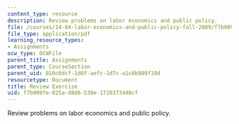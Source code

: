 ```yaml
---
content_type: resource
description: Review problems on labor economics and public policy.
file: /courses/14-64-labor-economics-and-public-policy-fall-2009/f7b909fe825ad8d6538e1720373440cf_MIT14_64F09_psrv.pdf
file_type: application/pdf
learning_resource_types:
- Assignments
ocw_type: OCWFile
parent_title: Assignments
parent_type: CourseSection
parent_uid: 010c6dcf-1d6f-aefc-1d7c-a1c6b989f19d
resourcetype: Document
title: Review Exercise
uid: f7b909fe-825a-d8d6-538e-1720373440cf
---
```

Review problems on labor economics and public policy.

